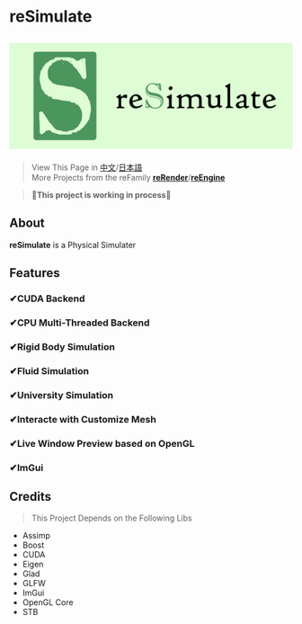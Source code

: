 # reSimulate
![reSimulate](readMe/reSimulate.png)
---
> View This Page in [中文](readMe/readMe_CN.md)/[日本語](readMe/readMe_JP.md)  
> More Projects from the reFamily [**reRender**](https://github.com/GZhonghui/reRender)/[**reEngine**](https://github.com/GZhonghui/reEngine)

> 🚧**This project is working in process**🚧

## About
**reSimulate** is a Physical Simulater

## Features
### ✔CUDA Backend
### ✔CPU Multi-Threaded Backend
### ✔Rigid Body Simulation
### ✔Fluid Simulation
### ✔University Simulation
### ✔Interacte with Customize Mesh
### ✔Live Window Preview based on OpenGL
### ✔ImGui

## Credits
> This Project Depends on the Following Libs
* Assimp
* Boost
* CUDA
* Eigen
* Glad
* GLFW
* ImGui
* OpenGL Core
* STB
